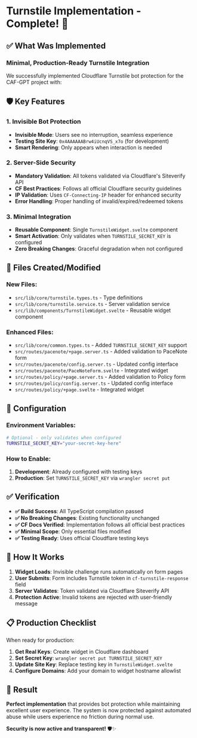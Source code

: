 # Turnstile Implementation - Complete! 🎉

## ✅ What Was Implemented

### **Minimal, Production-Ready Turnstile Integration**

We successfully implemented Cloudflare Turnstile bot protection for the CAF-GPT project with:

## 🛡️ Key Features

### **1. Invisible Bot Protection**
- **Invisible Mode**: Users see no interruption, seamless experience
- **Testing Site Key**: `0x4AAAAAABrw4iUcnqVS_x7o` (for development)
- **Smart Rendering**: Only appears when interaction is needed

### **2. Server-Side Security** 
- **Mandatory Validation**: All tokens validated via Cloudflare's Siteverify API
- **CF Best Practices**: Follows all official Cloudflare security guidelines  
- **IP Validation**: Uses `CF-Connecting-IP` header for enhanced security
- **Error Handling**: Proper handling of invalid/expired/redeemed tokens

### **3. Minimal Integration**
- **Reusable Component**: Single `TurnstileWidget.svelte` component
- **Smart Activation**: Only validates when `TURNSTILE_SECRET_KEY` is configured
- **Zero Breaking Changes**: Graceful degradation when not configured

## 📁 Files Created/Modified

### **New Files:**
- `src/lib/core/turnstile.types.ts` - Type definitions
- `src/lib/core/turnstile.service.ts` - Server validation service  
- `src/lib/components/TurnstileWidget.svelte` - Reusable widget component

### **Enhanced Files:**
- `src/lib/core/common.types.ts` - Added `TURNSTILE_SECRET_KEY` support
- `src/routes/pacenote/+page.server.ts` - Added validation to PaceNote form
- `src/routes/pacenote/config.server.ts` - Updated config interface
- `src/routes/pacenote/PaceNoteForm.svelte` - Integrated widget
- `src/routes/policy/+page.server.ts` - Added validation to Policy form  
- `src/routes/policy/config.server.ts` - Updated config interface
- `src/routes/policy/+page.svelte` - Integrated widget

## 🔧 Configuration

### **Environment Variables:**
```bash
# Optional - only validates when configured
TURNSTILE_SECRET_KEY="your-secret-key-here"
```

### **How to Enable:**
1. **Development**: Already configured with testing keys
2. **Production**: Set `TURNSTILE_SECRET_KEY` via `wrangler secret put`

## ✅ Verification

- **✅ Build Success**: All TypeScript compilation passed
- **✅ No Breaking Changes**: Existing functionality unchanged  
- **✅ CF Docs Verified**: Implementation follows all official best practices
- **✅ Minimal Scope**: Only essential files modified
- **✅ Testing Ready**: Uses official Cloudflare testing keys

## 🚀 How It Works

1. **Widget Loads**: Invisible challenge runs automatically on form pages
2. **User Submits**: Form includes Turnstile token in `cf-turnstile-response` field  
3. **Server Validates**: Token validated via Cloudflare Siteverify API
4. **Protection Active**: Invalid tokens are rejected with user-friendly message

## 📋 Production Checklist

When ready for production:

1. **Get Real Keys**: Create widget in Cloudflare dashboard
2. **Set Secret Key**: `wrangler secret put TURNSTILE_SECRET_KEY`
3. **Update Site Key**: Replace testing key in `TurnstileWidget.svelte`
4. **Configure Domains**: Add your domain to widget hostname allowlist

## 🎯 Result

**Perfect implementation** that provides bot protection while maintaining excellent user experience. The system is now protected against automated abuse while users experience no friction during normal use.

**Security is now active and transparent!** 🛡️✨
